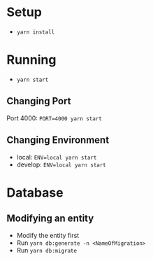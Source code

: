 # Setup

- `yarn install`

# Running

- `yarn start`

## Changing Port

Port 4000: `PORT=4000 yarn start`

## Changing Environment

- local: `ENV=local yarn start`
- develop: `ENV=local yarn start`

# Database

## Modifying an entity

- Modify the entity first
- Run `yarn db:generate -n <NameOfMigration>`
- Run `yarn db:migrate`
